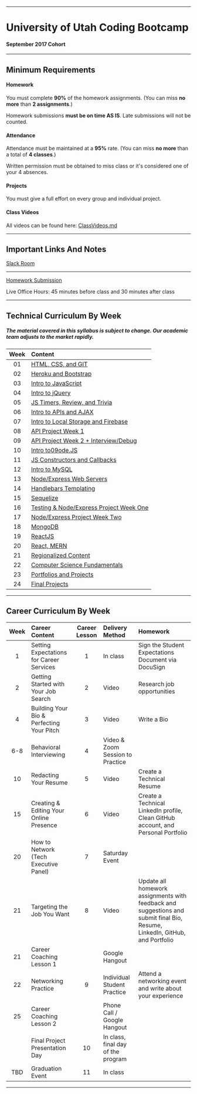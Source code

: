 -----------------------------------------
# University of Utah Coding Bootcamp

#### September 2017 Cohort 


-----------------------------------------


## Minimum Requirements


#### Homework


You must complete **90%** of the homework assignments. (You can miss **no more** than **2 assignments**.)


Homework submissions **must be on time AS IS**. Late submissions will not be counted.


#### Attendance


Attendance must be maintained at a **95%** rate. (You can miss **no more** than a total of **4 classes**.)


Written permission must be obtained to miss class or it's considered one of your 4 absences.


#### Projects


You must give a full effort on every group and individual project.


#### Class Videos

All videos can be found here: [ClassVideos.md](ClassVideos.md)

-----------------------------------------


## Important Links And Notes


[Slack Room](https://uofu0917.slack.com)

-----------------------------------------


[Homework Submission](http://bootcampspot-v2.com)


Live Office Hours: 45 minutes before class and 30 minutes after class


-----------------------------------------
## Technical Curriculum By Week
##### The material covered in this syllabus is subject to change. Our academic team adjusts to the market rapidly.

| Week  | Content |
| :---: | :------------------------------ |
| 01 | [HTML, CSS, and GIT](week01) |
| 02 | [Heroku and Bootstrap](week02) |
| 03 | [Intro to JavaScript](week03) |
| 04 | [Intro to jQuery](week04) |
| 05 | [JS Timers, Review, and Trivia](week05) |
| 06 | [Intro to APIs and AJAX](week06) |
| 07 | [Intro to Local Storage and Firebase](week07) |
| 08 | [API Project Week 1](week08) |
| 09 | [API Project Week 2 + Interview/Debug](week09) |
| 10 | [Intro to09ode.JS](week10) |
| 11 | [JS Constructors and Callbacks](week11) |
| 12 | [Intro to MySQL](week12) |
| 13 | [Node/Express Web Servers](week13) |
| 14 | [Handlebars Templating](week14) |
| 15 | [Sequelize](week15) |
| 16 | [Testing & Node/Express Project Week One](week16) |
| 17 | [Node/Express Project Week Two](week17) |
| 18 | [MongoDB](week18) |
| 19 | [ReactJS](week19) |
| 20 | [React, MERN](week20) |
| 21 | [Regionalized Content](week21) |
| 22 | [Computer Science Fundamentals](week22) |
| 23 | [Portfolios and Projects](week23) |
| 24 | [Final Projects](week24) |

-----------------------------------------
## Career Curriculum By Week

| Week  | Career Content | Career Lesson | Delivery Method | Homework |
| :---: | :--------------| :------------:| :-------------- |:---------| 
| 1   | Setting Expectations for Career Services  | 1  | In class                           | Sign the Student Expectations Document via DocuSign                                                                          |
| 2   | Getting Started with Your Job Search      | 2  | Video                              | Research job opportunities                                                                                                   |
| 4   | Building Your Bio & Perfecting Your Pitch | 3  | Video                              | Write a Bio                                                                                                                  |
| 6-8 | Behavioral Interviewing                   | 4  | Video & Zoom Session to Practice   |                                                                                                                              |
| 10  | Redacting Your Resume                     | 5  | Video                              | Create a Technical Resume                                                                                                    |
| 15  | Creating & Editing Your Online Presence   | 6  | Video                              | Create a Technical LinkedIn profile, Clean GitHub account, and Personal Portfolio                                            |
| 20  | How to Network (Tech Executive Panel)     | 7  | Saturday Event                     |                                                                                                                              |
| 21  | Targeting the Job You Want                | 8  | Video                              | Update all homework assignments with feedback and suggestions and submit final Bio, Resume, LinkedIn, GitHub, and Portfolio  |
| 21  | Career Coaching Lesson 1                  |    | Google Hangout                     |                                                                                                                              |
| 22  | Networking Practice                       | 9  | Individual Student Practice        | Attend a networking event and write about your experience                                                                    |
| 25  | Career Coaching Lesson 2                  |    | Phone Call / Google Hangout        |                                                                                                                              |
|     | Final Project Presentation Day            | 10 | In class, final day of the program |                                                                                                                              | 
| TBD | Graduation Event                          | 11 | In class                           |                                                                                                                              | 

-----------------------------------------
